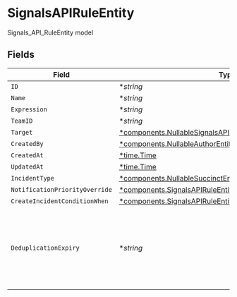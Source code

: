 # SignalsAPIRuleEntity

Signals_API_RuleEntity model


## Fields

| Field                                                                                                                                       | Type                                                                                                                                        | Required                                                                                                                                    | Description                                                                                                                                 | Example                                                                                                                                     |
| ------------------------------------------------------------------------------------------------------------------------------------------- | ------------------------------------------------------------------------------------------------------------------------------------------- | ------------------------------------------------------------------------------------------------------------------------------------------- | ------------------------------------------------------------------------------------------------------------------------------------------- | ------------------------------------------------------------------------------------------------------------------------------------------- |
| `ID`                                                                                                                                        | **string*                                                                                                                                   | :heavy_minus_sign:                                                                                                                          | N/A                                                                                                                                         |                                                                                                                                             |
| `Name`                                                                                                                                      | **string*                                                                                                                                   | :heavy_minus_sign:                                                                                                                          | N/A                                                                                                                                         |                                                                                                                                             |
| `Expression`                                                                                                                                | **string*                                                                                                                                   | :heavy_minus_sign:                                                                                                                          | N/A                                                                                                                                         |                                                                                                                                             |
| `TeamID`                                                                                                                                    | **string*                                                                                                                                   | :heavy_minus_sign:                                                                                                                          | N/A                                                                                                                                         |                                                                                                                                             |
| `Target`                                                                                                                                    | [*components.NullableSignalsAPITargetEntity](../../models/components/nullablesignalsapitargetentity.md)                                     | :heavy_minus_sign:                                                                                                                          | N/A                                                                                                                                         |                                                                                                                                             |
| `CreatedBy`                                                                                                                                 | [*components.NullableAuthorEntity](../../models/components/nullableauthorentity.md)                                                         | :heavy_minus_sign:                                                                                                                          | N/A                                                                                                                                         |                                                                                                                                             |
| `CreatedAt`                                                                                                                                 | [*time.Time](https://pkg.go.dev/time#Time)                                                                                                  | :heavy_minus_sign:                                                                                                                          | N/A                                                                                                                                         |                                                                                                                                             |
| `UpdatedAt`                                                                                                                                 | [*time.Time](https://pkg.go.dev/time#Time)                                                                                                  | :heavy_minus_sign:                                                                                                                          | N/A                                                                                                                                         |                                                                                                                                             |
| `IncidentType`                                                                                                                              | [*components.NullableSuccinctEntity](../../models/components/nullablesuccinctentity.md)                                                     | :heavy_minus_sign:                                                                                                                          | N/A                                                                                                                                         |                                                                                                                                             |
| `NotificationPriorityOverride`                                                                                                              | [*components.SignalsAPIRuleEntityNotificationPriorityOverride](../../models/components/signalsapiruleentitynotificationpriorityoverride.md) | :heavy_minus_sign:                                                                                                                          | N/A                                                                                                                                         |                                                                                                                                             |
| `CreateIncidentConditionWhen`                                                                                                               | [*components.SignalsAPIRuleEntityCreateIncidentConditionWhen](../../models/components/signalsapiruleentitycreateincidentconditionwhen.md)   | :heavy_minus_sign:                                                                                                                          | N/A                                                                                                                                         |                                                                                                                                             |
| `DeduplicationExpiry`                                                                                                                       | **string*                                                                                                                                   | :heavy_minus_sign:                                                                                                                          | Duration for deduplicating similar alerts (ISO8601 duration format e.g., 'PT30M', 'PT2H', 'P1D')                                            | PT1H                                                                                                                                        |